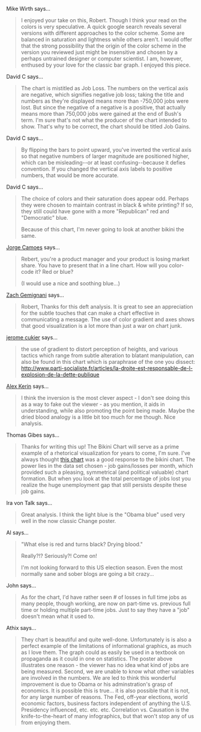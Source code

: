 Mike Wirth says…
>	I enjoyed your take on this, Robert. Though I think your read on the colors is very speculative. A quick google search reveals several versions with different approaches to the color scheme. Some are balanced in saturation and lightness while others aren't. I would offer that the strong possibility that the origin of the color scheme in the version you reviewed just might be insensitive and chosen by a perhaps untrained designer or computer scientist. I am, however, enthused by your love for the classic bar graph. I enjoyed this piece.

David C says…
>	The chart is mistitled as Job Loss.  The numbers on the vertical axis are negative, which signifies negative job loss; taking the title and numbers as they're displayed means more than -750,000 jobs were lost.  But since the negative of a negative is a positive, that actually means more than 750,000 jobs were gained at the end of Bush's term.  I'm sure that's not what the producer of the chart intended to show.  That's why to be correct, the chart should be titled Job Gains.

David C says…
>	By flipping the bars to point upward, you've inverted the vertical axis so that negative numbers of larger magnitude are positioned higher, which can be misleading--or at least confusing--because it defies convention.  If you changed the vertical axis labels to positive numbers, that would be more accurate.

David C says…
>	The choice of colors and their saturation does appear odd.  Perhaps they were chosen to maintain contrast in black &amp; white printing?  If so, they still could have gone with a more "Republican" red and "Democratic" blue.
>	
>	Because of this chart, I'm never going to look at another bikini the same.

<a href="http://www.excelcharts.com/blog/" rel="nofollow noopener" target="_blank">Jorge Camoes</a> says…
>	Rebert, you're a product manager and your product is losing market share. You have to present that in a line chart. How will you color-code it? Red or blue?
>	
>	(I would use a nice and soothing blue...)

<a href="http://www.juiceanalytics.com" rel="nofollow noopener" target="_blank">Zach Gemignani</a> says…
>	Robert, Thanks for this deft analysis. It is great to see an appreciation for the subtle touches that can make a chart effective in communicating a message. The use of color gradient and axes shows that good visualization is a lot more than just a war on chart junk.

<a href="http://jeromecukier.net" rel="nofollow noopener" target="_blank">jerome cukier</a> says…
>	the use of gradient to distort perception of heights, and various tactics which range from subtle alteration to blatant manipulation, can also be found in this chart which is paraphrase of the one you dissect: http://www.parti-socialiste.fr/articles/la-droite-est-responsable-de-l-explosion-de-la-dette-publique

<a href="http://www.datadrivenconsulting.com" rel="nofollow noopener" target="_blank">Alex Kerin</a> says…
>	I think the inversion is the most clever aspect - I don't see doing this as a way to fake out the viewer - as you mention, it aids in understanding, while also promoting the point being made. Maybe the dried blood analogy is a little bit too much for me though. Nice analysis.

Thomas Gibes says…
>	Thanks for writing this up! The Bikini Chart will serve as a prime example of a rhetorical visualization for years to come, I'm sure. I've always thought <a href="http://4.bp.blogspot.com/-EQhAKiXaEJQ/TyvqgkFWwSI/AAAAAAAAMDM/G_ErFTiSxkM/s1600/PercentJobLossesJan2012.jpg" rel="nofollow">this chart</a> was a good response to the bikini chart. The power lies in the data set chosen - job gains/losses per month, which provided such a pleasing, symmetrical (and political valuable) chart formation. But when you look at the total percentage of jobs lost you realize the huge unemployment gap that still persists despite these job gains.

Ira von Talk says…
>	Great analysis. I think the light blue is the "Obama blue" used very well in the now classic Change poster.

Al says…
>	"What else is red and turns black? Drying blood."
>	
>	Really?!? Seriously?! Come on! 
>	
>	I'm not looking forward to this US election season. Even the most normally sane and sober blogs are going a bit crazy...

John says…
>	As for the chart, I'd have rather seen # of losses in full time jobs as many people, though working, are now on part-time vs. previous full time or holding multiple part-time jobs.  Just to say they have a "job" doesn't mean what it used to.

Athix says…
>	They chart is beautiful and quite well-done.  Unfortunately is is also a perfect example of the limitations of informational graphics, as much as I love them.  The graph could as easily be used in a textbook on propaganda as it could in one on statistics.  The poster above illustrates one reason - the viewer has no idea what kind of jobs are being measured.  Second, we are unable to know what other variables are involved in the numbers.  We are led to think this wonderful improvement is due to Obama or his adminstration's grasp of economics.  It is possible this is true... it is also possible that it is not, for any large number of reasons.  The Fed, off-year elections, world economic factors, business factors independent of anything the U.S. Presidency influenced, etc. etc. etc.  Correlation vs. Causation is the knife-to-the-heart of many infographics, but that won't stop any of us from enjoying them.

